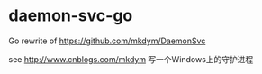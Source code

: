 # daemon-svc-go
Go rewrite of https://github.com/mkdym/DaemonSvc

see http://www.cnblogs.com/mkdym 写一个Windows上的守护进程
